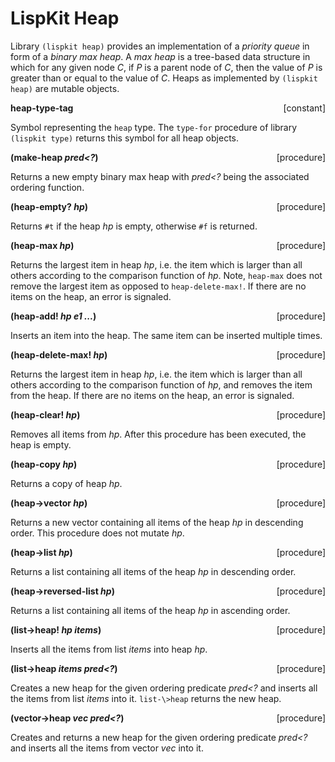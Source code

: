 # LispKit Heap

Library `(lispkit heap)` provides an implementation of a _priority queue_ in form of a _binary max heap_. A _max heap_ is a tree-based data structure in which for any given node _C_, if _P_ is a parent node of _C_, then the value of _P_ is greater than or equal to the value of _C_. Heaps as implemented by `(lispkit heap)` are mutable objects.

**heap-type-tag** <span style="float:right;text-align:rigth;">[constant]</span>  

Symbol representing the `heap` type. The `type-for` procedure of library `(lispkit type)` returns this symbol for all heap objects.

**(make-heap _pred\<?_)** <span style="float:right;text-align:rigth;">[procedure]</span>   

Returns a new empty binary max heap with _pred\<?_ being the associated ordering function.

**(heap-empty? _hp_)** <span style="float:right;text-align:rigth;">[procedure]</span>   

Returns `#t` if the heap _hp_ is empty, otherwise `#f` is returned.

**(heap-max _hp_)** <span style="float:right;text-align:rigth;">[procedure]</span>   

Returns the largest item in heap _hp_, i.e. the item which is larger than all others according to the comparison function of _hp_. Note, `heap-max` does not remove the largest item as opposed to `heap-delete-max!`. If there are no items on the heap, an error is signaled.

**(heap-add! _hp e1 ..._)** <span style="float:right;text-align:rigth;">[procedure]</span>   

Inserts an item into the heap. The same item can be inserted multiple times.

**(heap-delete-max! _hp_)** <span style="float:right;text-align:rigth;">[procedure]</span>   

Returns the largest item in heap _hp_, i.e. the item which is larger than all others according to the comparison function of _hp_, and removes the item from the heap. If there are no items on the heap, an error is signaled.

**(heap-clear! _hp_)** <span style="float:right;text-align:rigth;">[procedure]</span>   

Removes all items from _hp_. After this procedure has been executed, the heap is empty.

**(heap-copy _hp_)** <span style="float:right;text-align:rigth;">[procedure]</span>   

Returns a copy of heap _hp_.

**(heap-\>vector _hp_)** <span style="float:right;text-align:rigth;">[procedure]</span>   

Returns a new vector containing all items of the heap _hp_ in descending order. This procedure does not mutate _hp_.

**(heap-\>list _hp_)** <span style="float:right;text-align:rigth;">[procedure]</span>   

Returns a list containing all items of the heap _hp_ in descending order.

**(heap-\>reversed-list _hp_)** <span style="float:right;text-align:rigth;">[procedure]</span>   

Returns a list containing all items of the heap _hp_ in ascending order.

**(list-\>heap! _hp items_)** <span style="float:right;text-align:rigth;">[procedure]</span>   

Inserts all the items from list _items_ into heap _hp_.

**(list-\>heap _items pred\<?_)** <span style="float:right;text-align:rigth;">[procedure]</span>   

Creates a new heap for the given ordering predicate _pred\<?_ and inserts all the items from list _items_ into it. `list-\>heap` returns the new heap.

**(vector-\>heap _vec pred\<?_)** <span style="float:right;text-align:rigth;">[procedure]</span>   

Creates and returns a new heap for the given ordering predicate _pred\<?_ and inserts all the items from vector _vec_ into it.
